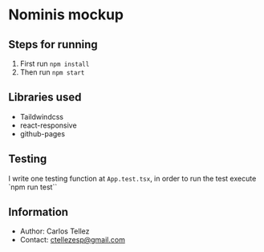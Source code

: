 # Nominis mockup

## Steps for running

1. First run `npm install`
2. Then run `npm start`

## Libraries used

- Taildwindcss
- react-responsive
- github-pages

## Testing

I write one testing function at `App.test.tsx`, in order to run the test execute `npm run test``

## Information

- Author: Carlos Tellez
- Contact: ctellezesp@gmail.com
